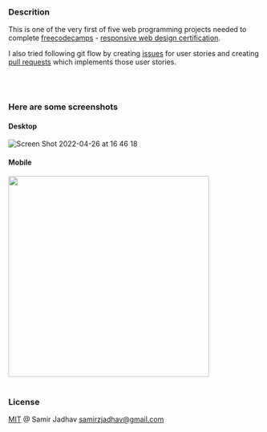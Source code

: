 ### Descrition 

This is one of the very first of five web programming projects needed to complete [freecodecamps](https://www.freecodecamp.org) - [responsive web design certification](https://www.freecodecamp.org/learn/responsive-web-design).

I also tried following git flow by creating [issues](https://github.com/samirzjadhav/fcc-tribute-page/issues?q=is%3Aissue+is%3Aclosed) for user stories and creating [pull requests](https://github.com/samirzjadhav/fcc-tribute-page/pulls?q=is%3Apr+is%3Aclosed) which implements those user stories.

<br/>
<br/>

### Here are some screenshots

#### Desktop
![Screen Shot 2022-04-26 at 16 46 18](https://user-images.githubusercontent.com/102903265/165288458-2b7ab4f3-9afa-4c6a-bacf-611ff6194c14.png)

#### Mobile
<img src="https://user-images.githubusercontent.com/102903265/165288538-680ebe89-19f6-4276-80f2-ea546866d7ae.png" width="400px" height="auto" />

<br/>
<br/>

### License

[MIT](./LICENSE) @ Samir Jadhav <samirzjadhav@gmail.com>